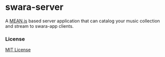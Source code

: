 swara-server
============

A [MEAN.js](http://meanjs.org/) based server application that can catalog your music collection and stream to swara-app clients.

### License

[MIT License](LICENSE.md)
